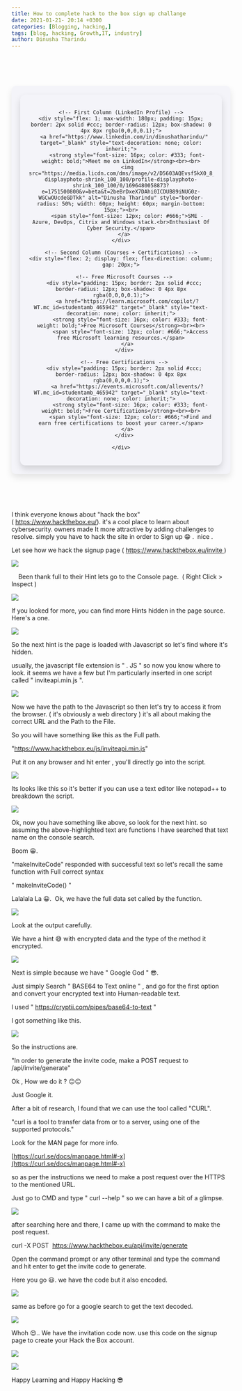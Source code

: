 ```yaml
---
title: How to complete hack to the box sign up challange
date: 2021-01-21- 20:14 +0300
categories: [Blogging, hacking,]
tags: [blog, hacking, Growth,IT, industry]
author: Dinusha Tharindu
---
```


<!-- Space between Posts -->
<div style="height: 50px;"></div> <!-- This creates space -->

<div style="margin: 20px auto; padding: 20px; max-width: 900px; background: #f4f4f9; border-radius: 10px; box-shadow: 0 8px 16px rgba(0, 0, 0, 0.1);">

  <div style="display: flex; justify-content: center; align-items: flex-start; text-align: center; gap: 25px; padding: 20px; border-radius: 12px; box-shadow: 0 8px 16px rgba(0,0,0,0.15);">
  
    <!-- First Column (LinkedIn Profile) -->
    <div style="flex: 1; max-width: 180px; padding: 15px; border: 2px solid #ccc; border-radius: 12px; box-shadow: 0 4px 8px rgba(0,0,0,0.1);">
      <a href="https://www.linkedin.com/in/dinushatharindu/" target="_blank" style="text-decoration: none; color: inherit;">
        <strong style="font-size: 16px; color: #333; font-weight: bold;">Meet me on LinkedIn</strong><br><br>
        <img src="https://media.licdn.com/dms/image/v2/D5603AQEvsf5kX0_8jw/profile-displayphoto-shrink_100_100/profile-displayphoto-shrink_100_100/0/1696480058873?e=1751500800&v=beta&t=2beBrDxeX7DAhi0ICDUB89iNUG0z-WGCwOUcdeGDTkk" alt="Dinusha Tharindu" style="border-radius: 50%; width: 60px; height: 60px; margin-bottom: 15px;"><br>
        <span style="font-size: 12px; color: #666;">SME - Azure, DevOps, Citrix and Windows stack.<br>Enthusiast Of Cyber Security.</span>
      </a>
    </div>

    <!-- Second Column (Courses + Certifications) -->
    <div style="flex: 2; display: flex; flex-direction: column; gap: 20px;">
  
      <!-- Free Microsoft Courses -->
      <div style="padding: 15px; border: 2px solid #ccc; border-radius: 12px; box-shadow: 0 4px 8px rgba(0,0,0,0.1);">
        <a href="https://learn.microsoft.com/copilot/?WT.mc_id=studentamb_465942" target="_blank" style="text-decoration: none; color: inherit;">
          <strong style="font-size: 16px; color: #333; font-weight: bold;">Free Microsoft Courses</strong><br><br>
          <span style="font-size: 12px; color: #666;">Access free Microsoft learning resources.</span>
        </a>
      </div>
  
      <!-- Free Certifications -->
      <div style="padding: 15px; border: 2px solid #ccc; border-radius: 12px; box-shadow: 0 4px 8px rgba(0,0,0,0.1);">
        <a href="https://events.microsoft.com/allevents/?WT.mc_id=studentamb_465942" target="_blank" style="text-decoration: none; color: inherit;">
          <strong style="font-size: 16px; color: #333; font-weight: bold;">Free Certifications</strong><br><br>
          <span style="font-size: 12px; color: #666;">Find and earn free certifications to boost your career.</span>
        </a>
      </div>
  
    </div>

  </div>

</div>

<!-- Space between Posts -->
<div style="height: 50px;"></div> <!-- This creates space -->
 



I think everyone knows about "hack the box" ( https://www.hackthebox.eu/). it's a cool place to learn about cybersecurity. owners made It more attractive by adding challenges to resolve. simply you have to hack the site in order to Sign up 😁 .  nice . 

  

Let see how we hack the signup page ( https://www.hackthebox.eu/invite )

  

  

[![](https://blogger.googleusercontent.com/img/b/R29vZ2xl/AVvXsEjqlcKRYiMKj9vNjip1D7p64TUbAw8FyEBH6IHyTjAkt6VB6LEBWUA5Gw9qwO2SM_xdjw2JoG4uOftSaPasfxYAWMgVeJS6eIjRe-edqeLAWI4XgWI_8BfdUpJP2natcyzNE2YdNecRC4U4/w563-h341/image.png)](https://blogger.googleusercontent.com/img/b/R29vZ2xl/AVvXsEjqlcKRYiMKj9vNjip1D7p64TUbAw8FyEBH6IHyTjAkt6VB6LEBWUA5Gw9qwO2SM_xdjw2JoG4uOftSaPasfxYAWMgVeJS6eIjRe-edqeLAWI4XgWI_8BfdUpJP2natcyzNE2YdNecRC4U4/)

  
  

    Been thank full to their Hint lets go to the Console page.  ( Right Click > Inspect )

  

  

[![](https://blogger.googleusercontent.com/img/b/R29vZ2xl/AVvXsEgHBULSgra-kWHZf3PHFOcOyNwWiHIH4CdiPNwCc0pdycGObaDxjfo6b3ZhfDZiwxW72DhN_hBreRt0fcZlfxK_2BLLk5xDTKKrJl4jiLGGy1Lf4xyfFho-sW8ge1u-D3CcSp5__vZ1Y8ka/w429-h275/image.png)](https://blogger.googleusercontent.com/img/b/R29vZ2xl/AVvXsEgHBULSgra-kWHZf3PHFOcOyNwWiHIH4CdiPNwCc0pdycGObaDxjfo6b3ZhfDZiwxW72DhN_hBreRt0fcZlfxK_2BLLk5xDTKKrJl4jiLGGy1Lf4xyfFho-sW8ge1u-D3CcSp5__vZ1Y8ka/)

  

  

If you looked for more, you can find more Hints hidden in the page source. Here's a one. 

  

[![](https://blogger.googleusercontent.com/img/b/R29vZ2xl/AVvXsEilsLZvqIaimNr8edYT_fvwq9XrtcG7f9wFo0fJd_Uqqcyz1n2x1Y90lWqjA5B_Y1UNL4urqOsgdJYJ-EcHoytgCL2K2FjUCBpn6dsdSqc7nCE1DN6jgv7Z9XG9uU_AqBqjUSRu18Rksjtx/w494-h337/image.png)](https://blogger.googleusercontent.com/img/b/R29vZ2xl/AVvXsEilsLZvqIaimNr8edYT_fvwq9XrtcG7f9wFo0fJd_Uqqcyz1n2x1Y90lWqjA5B_Y1UNL4urqOsgdJYJ-EcHoytgCL2K2FjUCBpn6dsdSqc7nCE1DN6jgv7Z9XG9uU_AqBqjUSRu18Rksjtx/)

So the next hint is the page is loaded with Javascript so let's find where it's hidden. 

  

usually, the javascript file extension is " . JS " so now you know where to look. it seems we have a few but I'm particularly inserted in one script called " inviteapi.min.js ".

  

[![](https://blogger.googleusercontent.com/img/b/R29vZ2xl/AVvXsEhPs-h6lYhu3epNAvnrLFQ57z321FsdqTJl0uB90_PlRC7Ceocq-pO39U0lk4Rzm9h-g5TKQ3P2Cnx_1h9noDKDGgDeBXG60nUjbW32g1PBym5PDRIUizU3HyE_jSa6vccFe53_wzhmVj-E/w598-h217/image.png)](https://blogger.googleusercontent.com/img/b/R29vZ2xl/AVvXsEhPs-h6lYhu3epNAvnrLFQ57z321FsdqTJl0uB90_PlRC7Ceocq-pO39U0lk4Rzm9h-g5TKQ3P2Cnx_1h9noDKDGgDeBXG60nUjbW32g1PBym5PDRIUizU3HyE_jSa6vccFe53_wzhmVj-E/)

  

Now we have the path to the Javascript so then let's try to access it from the browser. ( it's obviously a web directory ) it's all about making the correct URL and the Path to the File.

  

So you will have something like this as the Full path. 

  

"https://www.hackthebox.eu/js/inviteapi.min.js"

  

Put it on any browser and hit enter , you'll directly go into the script.

  

  

[![](https://blogger.googleusercontent.com/img/b/R29vZ2xl/AVvXsEjP3DFyJ6owmRJB4MKnLFFasFgm9DK_0FOMhHm7DOoxn0NGOY5Gv-fFQUiT1AcB_dzsqCjGiyOhUogymCxDLvyiMF4nPt6SDYDKA3zP0xCujQemouL1QdS6ULZB6Q3ZtqsAFfPIPYS3QPxe/w404-h130/image.png)](https://blogger.googleusercontent.com/img/b/R29vZ2xl/AVvXsEjP3DFyJ6owmRJB4MKnLFFasFgm9DK_0FOMhHm7DOoxn0NGOY5Gv-fFQUiT1AcB_dzsqCjGiyOhUogymCxDLvyiMF4nPt6SDYDKA3zP0xCujQemouL1QdS6ULZB6Q3ZtqsAFfPIPYS3QPxe/)

Its looks like this so it's better if you can use a text editor like notepad++ to breakdown the script. 

  

[![](https://blogger.googleusercontent.com/img/b/R29vZ2xl/AVvXsEhw4iU41aHXTY7c4ZQ_JLEsw3IksciGxP5VwSY5Q0lt1I9aGzV7vLTu0Q3U2q1d3fNycooYpONM_BF5cCwZuqOmcjUjhvjkY3w9SEeydomsr7UM5oCS7qQCw2ROZLoofI5RUpHQ2dvpUkAq/w479-h231/image.png)](https://blogger.googleusercontent.com/img/b/R29vZ2xl/AVvXsEhw4iU41aHXTY7c4ZQ_JLEsw3IksciGxP5VwSY5Q0lt1I9aGzV7vLTu0Q3U2q1d3fNycooYpONM_BF5cCwZuqOmcjUjhvjkY3w9SEeydomsr7UM5oCS7qQCw2ROZLoofI5RUpHQ2dvpUkAq/)

  

Ok, now you have something like above, so look for the next hint. so assuming the above-highlighted text are functions I have searched that text name on the console search. 

  

  

Boom 😀. 

  

"makeInviteCode" responded with successful text so let's recall the same function with Full correct syntax

  

" makeInviteCode() "

  

Lalalala La 😀.  Ok, we have the full data set called by the function.

  

  

[![](https://blogger.googleusercontent.com/img/b/R29vZ2xl/AVvXsEgRCIt1CkqJMTNsL6wf5tnmX_XpM4msBzHcnojQhDjDFwu0StRQb-FSqeWKnBv4sFfC_gHAyBmu3Mehn2RP6cwUKrEjWhEqe6Wy9lRcyuBj0VBi9YTLRn8C_5iHq2EhEFp1UdgDU5jLHuRt/w631-h266/image.png)](https://blogger.googleusercontent.com/img/b/R29vZ2xl/AVvXsEgRCIt1CkqJMTNsL6wf5tnmX_XpM4msBzHcnojQhDjDFwu0StRQb-FSqeWKnBv4sFfC_gHAyBmu3Mehn2RP6cwUKrEjWhEqe6Wy9lRcyuBj0VBi9YTLRn8C_5iHq2EhEFp1UdgDU5jLHuRt/)

  

  

Look at the output carefully. 

  

We have a hint 😅 with encrypted data and the type of the method it encrypted.

  

[![](https://blogger.googleusercontent.com/img/b/R29vZ2xl/AVvXsEio_5m8s5PoV_QsjCwhmiutGE1FYQf2lhviMf9wAPmd8r_T2Y2dfLZf97qb-IuJpFpN-vpDz496uksA2erMVt9XDTyd6cJ_RmuKLXud5MZ_6OjlaWQu_fKQjiEx-QaucINycg_do8WgCH6m/w655-h86/image.png)](https://blogger.googleusercontent.com/img/b/R29vZ2xl/AVvXsEio_5m8s5PoV_QsjCwhmiutGE1FYQf2lhviMf9wAPmd8r_T2Y2dfLZf97qb-IuJpFpN-vpDz496uksA2erMVt9XDTyd6cJ_RmuKLXud5MZ_6OjlaWQu_fKQjiEx-QaucINycg_do8WgCH6m/)

  
Next is simple because we have " Google God " 😎.

  

Just simply Search " BASE64 to Text online " , and go for the first option and convert your encrypted text into Human-readable text.

  

I used " https://cryptii.com/pipes/base64-to-text " 

  

I got something like this. 

  

[![](https://blogger.googleusercontent.com/img/b/R29vZ2xl/AVvXsEiILY1krWQSRCo8un-IiKnvYDLMNKtEBqhyVKw0Z4gsoAUcSAOniSKJAF6gC1ylRDtdF6SSZMHRf93S0AjJhbJsRoogyLU3iV1tZKYW07Uw3paQFHvIWaRRx82Gci6Z5v7H0yyHVvKCeTut/w644-h248/image.png)](https://blogger.googleusercontent.com/img/b/R29vZ2xl/AVvXsEiILY1krWQSRCo8un-IiKnvYDLMNKtEBqhyVKw0Z4gsoAUcSAOniSKJAF6gC1ylRDtdF6SSZMHRf93S0AjJhbJsRoogyLU3iV1tZKYW07Uw3paQFHvIWaRRx82Gci6Z5v7H0yyHVvKCeTut/)

  
  

So the instructions are. 

  

"In order to generate the invite code, make a POST request to /api/invite/generate"

  

Ok , How we do it ? 😐😐

  

Just Google it. 

  

After a bit of research, I found that we can use the tool called "CURL".

  

"curl is a tool to transfer data from or to a server, using one of the supported protocols."

  

Look for the MAN page for more info.

  

[https://curl.se/docs/manpage.html#-x](https://curl.se/docs/manpage.html#-x)

  

so as per the instructions we need to make a post request over the HTTPS to the mentioned URL.

  

Just go to CMD and type " curl --help " so we can have a bit of a glimpse.

  

[![](https://blogger.googleusercontent.com/img/b/R29vZ2xl/AVvXsEigaXIqn5r8nu84jYhp2NAe2yRHi2neLSo6wAMjrtsORd12lHTYLmNcrSQ6ZCIufCoa_O65h9vSohDTA1-EeCvSBJUUVm63DvkocNdWDk4gN9adpsosb9yX70Qq-3HDb_M932l42d9qwaoY/w549-h225/image.png)](https://blogger.googleusercontent.com/img/b/R29vZ2xl/AVvXsEigaXIqn5r8nu84jYhp2NAe2yRHi2neLSo6wAMjrtsORd12lHTYLmNcrSQ6ZCIufCoa_O65h9vSohDTA1-EeCvSBJUUVm63DvkocNdWDk4gN9adpsosb9yX70Qq-3HDb_M932l42d9qwaoY/)

  
  

after searching here and there, I came up with the command to make the post request. 

  

curl -X POST  https://www.hackthebox.eu/api/invite/generate

  

Open the command prompt or any other terminal and type the command and hit enter to get the invite code to generate. 

  

Here you go 😃. we have the code but it also encoded. 

  

[![](https://blogger.googleusercontent.com/img/b/R29vZ2xl/AVvXsEgl_p6Swi5n2DpXX8GJK32f3_8hTdQoGhlKJunzoIKakt0w8VggtoXmKGPdVi4nxUNjwG8JrXleD6S7Rf5wcgoCEEg03Sc1zPyH-O5ecdzPQ4LQDy9rFd_POzvmzRdeKSNnfjG37WupQoa4/w645-h119/image.png)](https://blogger.googleusercontent.com/img/b/R29vZ2xl/AVvXsEgl_p6Swi5n2DpXX8GJK32f3_8hTdQoGhlKJunzoIKakt0w8VggtoXmKGPdVi4nxUNjwG8JrXleD6S7Rf5wcgoCEEg03Sc1zPyH-O5ecdzPQ4LQDy9rFd_POzvmzRdeKSNnfjG37WupQoa4/)

same as before go for a google search to get the text decoded. 

  

[![](https://blogger.googleusercontent.com/img/b/R29vZ2xl/AVvXsEj6Z-DXZXF995fNjrNH3tVKGJo2djTk0IRrZAgGIBWwrKjTblPar-SqcWHv8bzVsyjQMIiW-ssPQ7Bz_jAIb7ZFOssDyB2SG6P86OqJ-0GkGp9tZXazVrbloHl4lh2Co9CHs6tnj1H-2Is7/w643-h283/image.png)](https://blogger.googleusercontent.com/img/b/R29vZ2xl/AVvXsEj6Z-DXZXF995fNjrNH3tVKGJo2djTk0IRrZAgGIBWwrKjTblPar-SqcWHv8bzVsyjQMIiW-ssPQ7Bz_jAIb7ZFOssDyB2SG6P86OqJ-0GkGp9tZXazVrbloHl4lh2Co9CHs6tnj1H-2Is7/)

Whoh 😍.. We have the invitation code now. use this code on the signup page to create your Hack the Box account. 

  

[![](https://blogger.googleusercontent.com/img/b/R29vZ2xl/AVvXsEi76gZ_n4tasBiFqzdvZtRE9DX19MhEeX-XPXpLMY1EsUEIO55svoz8ytgnzALCbZuEu_OTaKm7P31E9bt4IVqNvtGTbBGcG33Vc1u2vmAAo4E3YmIAVLoMjWtgB0Uu-6IOv4BR9tTGCI72/w461-h350/image.png)](https://blogger.googleusercontent.com/img/b/R29vZ2xl/AVvXsEi76gZ_n4tasBiFqzdvZtRE9DX19MhEeX-XPXpLMY1EsUEIO55svoz8ytgnzALCbZuEu_OTaKm7P31E9bt4IVqNvtGTbBGcG33Vc1u2vmAAo4E3YmIAVLoMjWtgB0Uu-6IOv4BR9tTGCI72/)

  
  

[![](https://blogger.googleusercontent.com/img/b/R29vZ2xl/AVvXsEj9VKhia8fgTduTjJ_Pz9bt25ME_WRO_nTtiTDgWFvCouPQlBAdZnmlUzgOjRJOnaaekHLzalZDzBuyUg_B3wDTZRQyysC9xSA_SbpE4XuRtSDpvg0GLh1U_zLVnBkOWpfq9BToJL4UviSr/w465-h267/image.png)](https://blogger.googleusercontent.com/img/b/R29vZ2xl/AVvXsEj9VKhia8fgTduTjJ_Pz9bt25ME_WRO_nTtiTDgWFvCouPQlBAdZnmlUzgOjRJOnaaekHLzalZDzBuyUg_B3wDTZRQyysC9xSA_SbpE4XuRtSDpvg0GLh1U_zLVnBkOWpfq9BToJL4UviSr/)

  
  

  

Happy Learning and Happy Hacking 😎
